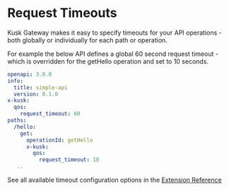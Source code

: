 # Request Timeouts 

Kusk Gateway makes it easy to specify timeouts for your API operations - both globally 
or individually for each path or operation. 

For example the below API defines a global 60 second request timeout - which is overridden 
for the getHello operation and set to 10 seconds.

```yaml
openapi: 3.0.0
info:
  title: simple-api
  version: 0.1.0
x-kusk:
  qos:
    request_timeout: 60
paths:
  /hello:
    get:
      operationId: getHello
      x-kusk:
        qos:
          request_timeout: 10
   ..
```

See all available timeout configuration options in the [Extension Reference](/reference/extension/#qos)